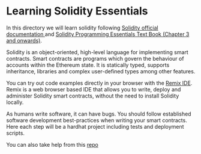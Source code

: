# Learning Solidity Essentials

In this directory we will learn solidity following <a href='https://docs.soliditylang.org/en/v0.8.19/introduction-to-smart-contracts.html'> Solidity official documentation </a> and <a href='https://www.amazon.com/Solidity-Programming-Essentials-building-contracts/dp/1803231181/ref=sr_1_2_sspa'>Solidity Programming Essentials Text Book (Chapter 3 and onwards)</a>.

Solidity is an object-oriented, high-level language for implementing smart contracts. Smart contracts are programs which govern the behaviour of accounts within the Ethereum state. It is statically typed, supports inheritance, libraries and complex user-defined types among other features.

You can try out code examples directly in your browser with the <a href='https://remix.ethereum.org/'> Remix IDE</a>. Remix is a web browser based IDE that allows you to write, deploy and administer Solidity smart contracts, without the need to install Solidity locally.

As humans write software, it can have bugs. You should follow established software development best-practices when writing your smart contracts. Here each step will be a hardhat project including tests and deployment scripts.

You can also take help from this [repo](https://github.com/panaverse/defi-dapps-solidity-smart-contracts)

